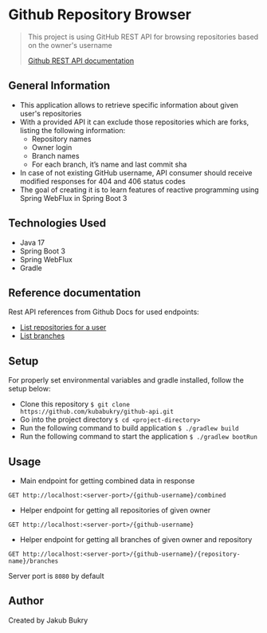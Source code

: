 # Github Repository Browser
> This project is using GitHub REST API for browsing repositories based on the owner's username
> 
>[Github REST API documentation](https://developer.github.com/v3)


## General Information
- This application allows to retrieve specific information about given user's repositories
- With a provided API it can exclude those repositories which are forks, listing the following information:
  - Repository names
  - Owner login
  - Branch names
  - For each branch, it’s name and last commit sha
- In case of not existing GitHub username, API consumer should receive modified responses for 404 and 406 status codes
- The goal of creating it is to learn features of reactive programming using Spring WebFlux in Spring Boot 3


## Technologies Used
- Java 17
- Spring Boot 3
- Spring WebFlux
- Gradle


## Reference documentation
Rest API references from Github Docs for used endpoints:
-  [List repositories for a user](https://docs.github.com/en/rest/repos/repos?apiVersion=2022-11-28#list-repositories-for-a-user)
- [List branches](https://docs.github.com/en/rest/branches/branches?apiVersion=2022-11-28#list-branches)




## Setup
For properly set environmental variables and gradle installed, follow the setup below:
- Clone this repository
`$ git clone https://github.com/kubabukry/github-api.git`
- Go into the project directory
`$ cd <project-directory>`
- Run the following command to build application
`$ ./gradlew build`
- Run the following command to start the application
`$ ./gradlew bootRun`


## Usage
- Main endpoint for getting combined data in response

`GET http://localhost:<server-port>/{github-username}/combined`

- Helper endpoint for getting all repositories of given owner

`GET http://localhost:<server-port>/{github-username}`

- Helper endpoint for getting all branches of given owner and repository

`GET http://localhost:<server-port>/{github-username}/{repository-name}/branches`

Server port is `8080` by default


## Author
Created by Jakub Bukry
